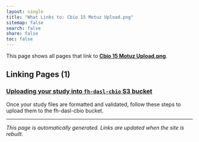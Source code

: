 ```yaml
---
layout: single
title: "What Links to: Cbio 15 Motuz Upload.png"
sitemap: false
search: false
share: false
toc: false
---
```


This page shows all pages that link to **[Cbio 15 Motuz Upload.png](/datademos/assets/cbio_15_motuz_upload.png)**.

## Linking Pages (1)

### [Uploading your study into `fh-dasl-cbio` S3 bucket](/datademos/cbio_how_to_upload_data_to_cbio_s3/)

Once your study files are formatted and validated, follow these steps to upload them to the fh-dasl-cbio bucket.

---


*This page is automatically generated. Links are updated when the site is rebuilt.*
